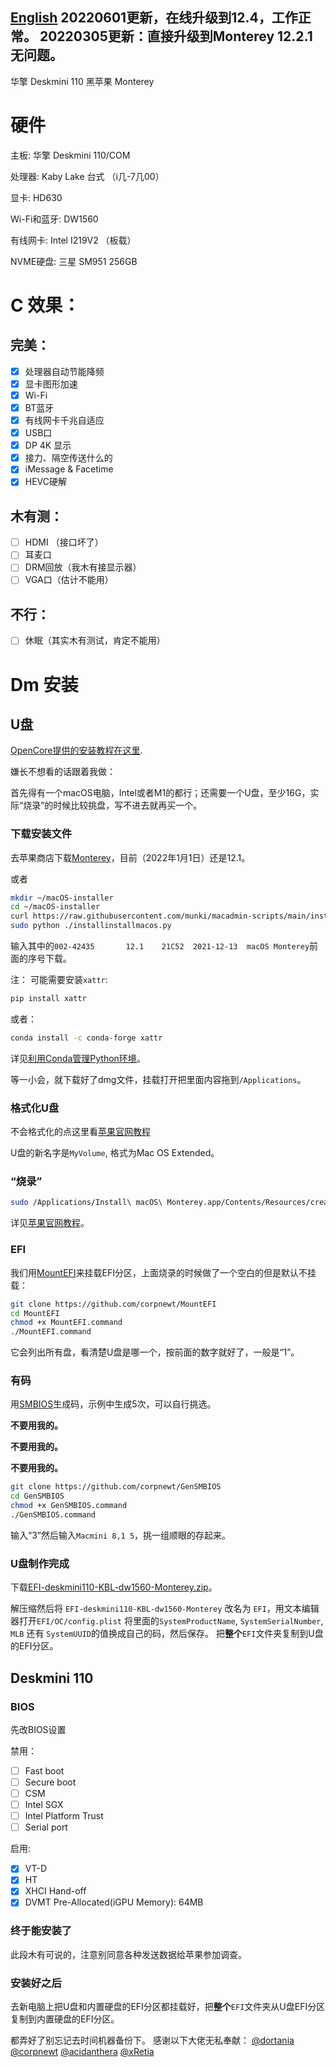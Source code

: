 [English](README.md)
20220601更新，在线升级到12.4，工作正常。
20220305更新：直接升级到Monterey 12.2.1 无问题。
---
华擎 Deskmini 110 黑苹果 Monterey
# 硬件
主板: 华擎 Deskmini 110/COM

处理器: Kaby Lake 台式 （i几-7几00）

显卡: HD630

Wi-Fi和蓝牙: DW1560

有线网卡: Intel I219V2 （板载）

NVME硬盘: 三星 SM951 256GB

# C 效果：
## 完美：
- [x] 处理器自动节能降频
- [x] 显卡图形加速
- [x] Wi-Fi
- [x] BT蓝牙
- [x] 有线网卡千兆自适应
- [x] USB口
- [x] DP 4K 显示
- [x] 接力、隔空传送什么的
- [x] iMessage & Facetime
- [x] HEVC硬解
## 木有测：
- [ ] HDMI （接口坏了）
- [ ] 耳麦口
- [ ] DRM回放（我木有接显示器）
- [ ] VGA口（估计不能用）
## 不行：
- [ ] 休眠（其实木有测试，肯定不能用）


# Dm 安装
## U盘

[OpenCore提供的安装教程在这里](https://dortania.github.io/OpenCore-Install-Guide/installer-guide/#creating-the-usb).

嫌长不想看的话跟着我做：

首先得有一个macOS电脑，Intel或者M1的都行；还需要一个U盘，至少16G，实际“烧录”的时候比较挑盘，写不进去就再买一个。

### 下载安装文件
去苹果商店下载[Monterey](https://apps.apple.com/cn/app/macos-monterey/id1576738294?mt=12)，目前（2022年1月1日）还是12.1。

或者
```bash
mkdir ~/macOS-installer
cd ~/macOS-installer
curl https://raw.githubusercontent.com/munki/macadmin-scripts/main/installinstallmacos.py > installinstallmacos.py
sudo python ./installinstallmacos.py
```
输入其中的`002-42435       12.1    21C52  2021-12-13  macOS Monterey`前面的序号下载。

注：
可能需要安装`xattr`:
```bash
pip install xattr
```
或者：
```bash
conda install -c conda-forge xattr
```
详见[利用Conda管理Python环境](https://miyunda.com/setup-python/)。

等一小会，就下载好了dmg文件，挂载打开把里面内容拖到`/Applications`。
### 格式化U盘
不会格式化的点这里看[苹果官网教程](https://support.apple.com/zh-cn/guide/disk-utility/dskutl14079/21.0/mac/12.0)

U盘的新名字是`MyVolume`, 格式为Mac OS Extended。
### “烧录”
```bash
sudo /Applications/Install\ macOS\ Monterey.app/Contents/Resources/createinstallmedia --volume /Volumes/MyVolume
```
详见[苹果官网教程](https://support.apple.com/zh-cn/HT201372)。

### EFI
我们用[MountEFI](https://github.com/corpnewt/MountEFI)来挂载EFI分区，上面烧录的时候做了一个空白的但是默认不挂载：
```bash
git clone https://github.com/corpnewt/MountEFI
cd MountEFI
chmod +x MountEFI.command
./MountEFI.command
```
它会列出所有盘，看清楚U盘是哪一个，按前面的数字就好了，一般是“1”。

### 有码

用[SMBIOS](https://github.com/corpnewt/GenSMBIOS)生成码，示例中生成5次，可以自行挑选。

**不要用我的。**

**不要用我的。**

**不要用我的。**
```bash
git clone https://github.com/corpnewt/GenSMBIOS
cd GenSMBIOS
chmod +x GenSMBIOS.command
./GenSMBIOS.command
```
输入“3”然后输入`Macmini 8,1 5`，挑一组顺眼的存起来。

### U盘制作完成

下载[EFI-deskmini110-KBL-dw1560-Monterey.zip](https://github.com/miyunda/deskmini110-monterey/releases/download/v1.0.0/EFI-deskmini110-KBL-dw1560-Monterey.zip)。

解压缩然后将 `EFI-deskmini110-KBL-dw1560-Monterey` 改名为 `EFI`，用文本编辑器打开`EFI/OC/config.plist` 将里面的`SystemProductName`, `SystemSerialNumber`, `MLB` 还有 `SystemUUID`的值换成自己的码，然后保存。
把**整个**`EFI`文件夹复制到U盘的EFI分区。

## Deskmini 110
### BIOS
先改BIOS设置

禁用：
- [ ] Fast boot
- [ ] Secure boot
- [ ] CSM
- [ ] Intel SGX
- [ ] Intel Platform Trust
- [ ] Serial port

启用:
- [x] VT-D
- [x] HT
- [x] XHCI Hand-off
- [x] DVMT Pre-Allocated(iGPU Memory): 64MB
### 终于能安装了
此段木有可说的，注意别同意各种发送数据给苹果参加调查。

### 安装好之后
去新电脑上把U盘和内置硬盘的EFI分区都挂载好，把**整个**`EFI`文件夹从U盘EFI分区复制到内置硬盘的EFI分区。

都弄好了别忘记去时间机器备份下。
感谢以下大佬无私奉献：
[@dortania](https://github.com/dortania)
[@corpnewt](https://github.com/corpnewt)
[@acidanthera](https://github.com/acidanthera)
[@xRetia](https://github.com/dfc643)
